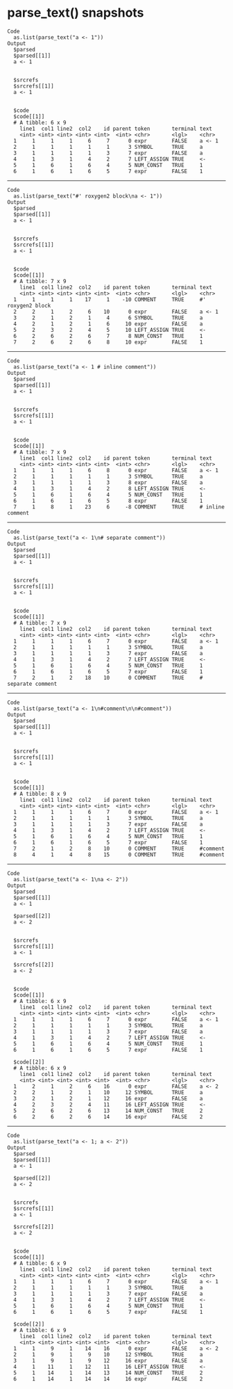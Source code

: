 # parse_text() snapshots

    Code
      as.list(parse_text("a <- 1"))
    Output
      $parsed
      $parsed[[1]]
      a <- 1
      
      
      $srcrefs
      $srcrefs[[1]]
      a <- 1
      
      
      $code
      $code[[1]]
      # A tibble: 6 x 9
        line1  col1 line2  col2    id parent token       terminal text  
        <int> <int> <int> <int> <int>  <int> <chr>       <lgl>    <chr> 
      1     1     1     1     6     7      0 expr        FALSE    a <- 1
      2     1     1     1     1     1      3 SYMBOL      TRUE     a     
      3     1     1     1     1     3      7 expr        FALSE    a     
      4     1     3     1     4     2      7 LEFT_ASSIGN TRUE     <-    
      5     1     6     1     6     4      5 NUM_CONST   TRUE     1     
      6     1     6     1     6     5      7 expr        FALSE    1     
      
      

---

    Code
      as.list(parse_text("#' roxygen2 block\na <- 1"))
    Output
      $parsed
      $parsed[[1]]
      a <- 1
      
      
      $srcrefs
      $srcrefs[[1]]
      a <- 1
      
      
      $code
      $code[[1]]
      # A tibble: 7 x 9
        line1  col1 line2  col2    id parent token       terminal text             
        <int> <int> <int> <int> <int>  <int> <chr>       <lgl>    <chr>            
      1     1     1     1    17     1    -10 COMMENT     TRUE     #' roxygen2 block
      2     2     1     2     6    10      0 expr        FALSE    a <- 1           
      3     2     1     2     1     4      6 SYMBOL      TRUE     a                
      4     2     1     2     1     6     10 expr        FALSE    a                
      5     2     3     2     4     5     10 LEFT_ASSIGN TRUE     <-               
      6     2     6     2     6     7      8 NUM_CONST   TRUE     1                
      7     2     6     2     6     8     10 expr        FALSE    1                
      
      

---

    Code
      as.list(parse_text("a <- 1 # inline comment"))
    Output
      $parsed
      $parsed[[1]]
      a <- 1
      
      
      $srcrefs
      $srcrefs[[1]]
      a <- 1
      
      
      $code
      $code[[1]]
      # A tibble: 7 x 9
        line1  col1 line2  col2    id parent token       terminal text            
        <int> <int> <int> <int> <int>  <int> <chr>       <lgl>    <chr>           
      1     1     1     1     6     8      0 expr        FALSE    a <- 1          
      2     1     1     1     1     1      3 SYMBOL      TRUE     a               
      3     1     1     1     1     3      8 expr        FALSE    a               
      4     1     3     1     4     2      8 LEFT_ASSIGN TRUE     <-              
      5     1     6     1     6     4      5 NUM_CONST   TRUE     1               
      6     1     6     1     6     5      8 expr        FALSE    1               
      7     1     8     1    23     6     -8 COMMENT     TRUE     # inline comment
      
      

---

    Code
      as.list(parse_text("a <- 1\n# separate comment"))
    Output
      $parsed
      $parsed[[1]]
      a <- 1
      
      
      $srcrefs
      $srcrefs[[1]]
      a <- 1
      
      
      $code
      $code[[1]]
      # A tibble: 7 x 9
        line1  col1 line2  col2    id parent token       terminal text              
        <int> <int> <int> <int> <int>  <int> <chr>       <lgl>    <chr>             
      1     1     1     1     6     7      0 expr        FALSE    a <- 1            
      2     1     1     1     1     1      3 SYMBOL      TRUE     a                 
      3     1     1     1     1     3      7 expr        FALSE    a                 
      4     1     3     1     4     2      7 LEFT_ASSIGN TRUE     <-                
      5     1     6     1     6     4      5 NUM_CONST   TRUE     1                 
      6     1     6     1     6     5      7 expr        FALSE    1                 
      7     2     1     2    18    10      0 COMMENT     TRUE     # separate comment
      
      

---

    Code
      as.list(parse_text("a <- 1\n#comment\n\n#comment"))
    Output
      $parsed
      $parsed[[1]]
      a <- 1
      
      
      $srcrefs
      $srcrefs[[1]]
      a <- 1
      
      
      $code
      $code[[1]]
      # A tibble: 8 x 9
        line1  col1 line2  col2    id parent token       terminal text    
        <int> <int> <int> <int> <int>  <int> <chr>       <lgl>    <chr>   
      1     1     1     1     6     7      0 expr        FALSE    a <- 1  
      2     1     1     1     1     1      3 SYMBOL      TRUE     a       
      3     1     1     1     1     3      7 expr        FALSE    a       
      4     1     3     1     4     2      7 LEFT_ASSIGN TRUE     <-      
      5     1     6     1     6     4      5 NUM_CONST   TRUE     1       
      6     1     6     1     6     5      7 expr        FALSE    1       
      7     2     1     2     8    10      0 COMMENT     TRUE     #comment
      8     4     1     4     8    15      0 COMMENT     TRUE     #comment
      
      

---

    Code
      as.list(parse_text("a <- 1\na <- 2"))
    Output
      $parsed
      $parsed[[1]]
      a <- 1
      
      $parsed[[2]]
      a <- 2
      
      
      $srcrefs
      $srcrefs[[1]]
      a <- 1
      
      $srcrefs[[2]]
      a <- 2
      
      
      $code
      $code[[1]]
      # A tibble: 6 x 9
        line1  col1 line2  col2    id parent token       terminal text  
        <int> <int> <int> <int> <int>  <int> <chr>       <lgl>    <chr> 
      1     1     1     1     6     7      0 expr        FALSE    a <- 1
      2     1     1     1     1     1      3 SYMBOL      TRUE     a     
      3     1     1     1     1     3      7 expr        FALSE    a     
      4     1     3     1     4     2      7 LEFT_ASSIGN TRUE     <-    
      5     1     6     1     6     4      5 NUM_CONST   TRUE     1     
      6     1     6     1     6     5      7 expr        FALSE    1     
      
      $code[[2]]
      # A tibble: 6 x 9
        line1  col1 line2  col2    id parent token       terminal text  
        <int> <int> <int> <int> <int>  <int> <chr>       <lgl>    <chr> 
      1     2     1     2     6    16      0 expr        FALSE    a <- 2
      2     2     1     2     1    10     12 SYMBOL      TRUE     a     
      3     2     1     2     1    12     16 expr        FALSE    a     
      4     2     3     2     4    11     16 LEFT_ASSIGN TRUE     <-    
      5     2     6     2     6    13     14 NUM_CONST   TRUE     2     
      6     2     6     2     6    14     16 expr        FALSE    2     
      
      

---

    Code
      as.list(parse_text("a <- 1; a <- 2"))
    Output
      $parsed
      $parsed[[1]]
      a <- 1
      
      $parsed[[2]]
      a <- 2
      
      
      $srcrefs
      $srcrefs[[1]]
      a <- 1
      
      $srcrefs[[2]]
      a <- 2
      
      
      $code
      $code[[1]]
      # A tibble: 6 x 9
        line1  col1 line2  col2    id parent token       terminal text  
        <int> <int> <int> <int> <int>  <int> <chr>       <lgl>    <chr> 
      1     1     1     1     6     7      0 expr        FALSE    a <- 1
      2     1     1     1     1     1      3 SYMBOL      TRUE     a     
      3     1     1     1     1     3      7 expr        FALSE    a     
      4     1     3     1     4     2      7 LEFT_ASSIGN TRUE     <-    
      5     1     6     1     6     4      5 NUM_CONST   TRUE     1     
      6     1     6     1     6     5      7 expr        FALSE    1     
      
      $code[[2]]
      # A tibble: 6 x 9
        line1  col1 line2  col2    id parent token       terminal text  
        <int> <int> <int> <int> <int>  <int> <chr>       <lgl>    <chr> 
      1     1     9     1    14    16      0 expr        FALSE    a <- 2
      2     1     9     1     9    10     12 SYMBOL      TRUE     a     
      3     1     9     1     9    12     16 expr        FALSE    a     
      4     1    11     1    12    11     16 LEFT_ASSIGN TRUE     <-    
      5     1    14     1    14    13     14 NUM_CONST   TRUE     2     
      6     1    14     1    14    14     16 expr        FALSE    2     
      
      

